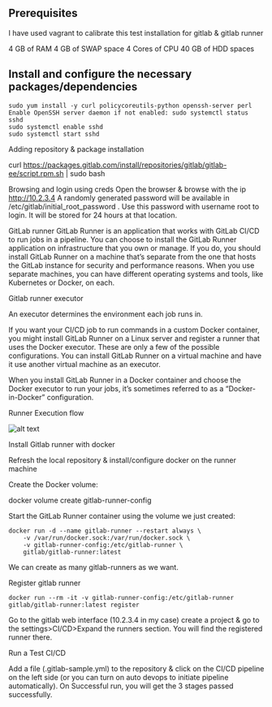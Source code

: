 ## Prerequisites
I have used vagrant to calibrate this test installation for gitlab & gitlab runner

4 GB of RAM
4 GB of SWAP space
4 Cores of CPU
40 GB of HDD spaces

## Install and configure the necessary packages/dependencies

```
sudo yum install -y curl policycoreutils-python openssh-server perl
Enable OpenSSH server daemon if not enabled: sudo systemctl status sshd
sudo systemctl enable sshd
sudo systemctl start sshd

```

Adding repository & package installation 

curl https://packages.gitlab.com/install/repositories/gitlab/gitlab-ee/script.rpm.sh | sudo bash

Browsing and login using creds
Open the browser & browse with the ip http://10.2.3.4
A randomly generated password will be available in /etc/gitlab/initial_root_password . Use this password with username root to login. It will be stored for 24 hours at that location.

GitLab runner
GitLab Runner is an application that works with GitLab CI/CD to run jobs in a pipeline.
You can choose to install the GitLab Runner application on infrastructure that you own or manage. If you do, you should install GitLab Runner on a machine that’s separate from the one that hosts the GitLab instance for security and performance reasons. When you use separate machines, you can have different operating systems and tools, like Kubernetes or Docker, on each.

Gitlab runner executor

An executor determines the environment each job runs in.

If you want your CI/CD job to run commands in a custom Docker container, you might install GitLab Runner on a Linux server and register a runner that uses the Docker executor.
These are only a few of the possible configurations. You can install GitLab Runner on a virtual machine and have it use another virtual machine as an executor.

When you install GitLab Runner in a Docker container and choose the Docker executor to run your jobs, it’s sometimes referred to as a “Docker-in-Docker” configuration.


Runner Execution flow

![alt text]([https://github.com/[username]/[reponame]/blob/[branch]/image.jpg](https://github.com/nazmulahasanbs23/gitlab_ci_cd/blob/main/gilab_with_runner.png)?raw=true)


Install Gitlab runner with docker

Refresh the local repository & install/configure docker on the runner machine

Create the Docker volume:

docker volume create gitlab-runner-config

Start the GitLab Runner container using the volume we just created:

```
docker run -d --name gitlab-runner --restart always \
    -v /var/run/docker.sock:/var/run/docker.sock \
    -v gitlab-runner-config:/etc/gitlab-runner \
    gitlab/gitlab-runner:latest
```

We can create as many gitlab-runners as we want.

Register gitlab runner 
```
docker run --rm -it -v gitlab-runner-config:/etc/gitlab-runner gitlab/gitlab-runner:latest register
```
Go to the gitlab web interface (10.2.3.4 in my case) create a project & go to the settings>CI/CD>Expand the runners section. You will find the registered runner there.

Run a Test CI/CD

Add a file (.gitlab-sample.yml) to the repository & click on the CI/CD pipeline on the left side (or you can turn on auto devops to initiate pipeline automatically). On Successful run, you will get the 3 stages passed successfully.

